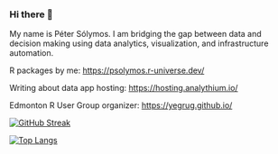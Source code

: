 ### Hi there 👋

My name is Péter Sólymos.
I am bridging the gap between data and decision making using data analytics, visualization, and infrastructure automation.

R packages by me: <https://psolymos.r-universe.dev/>

Writing about data app hosting: <https://hosting.analythium.io/>

Edmonton R User Group organizer: <https://yegrug.github.io/>

[![GitHub Streak](http://github-readme-streak-stats.herokuapp.com?user=psolymos&date_format=M%20j%5B%2C%20Y%5D)](https://git.io/streak-stats)

[![Top Langs](https://github-readme-stats.vercel.app/api/top-langs/?username=psolymos&layout=compact)](https://github.com/anuraghazra/github-readme-stats)


<!--
**psolymos/psolymos** is a ✨ _special_ ✨ repository because its `README.md` (this file) appears on your GitHub profile.

Here are some ideas to get you started:

- 🔭 I’m currently working on ...
- 🌱 I’m currently learning ...
- 👯 I’m looking to collaborate on ...
- 🤔 I’m looking for help with ...
- 💬 Ask me about ...
- 📫 How to reach me: ...
- 😄 Pronouns: ...
- ⚡ Fun fact: ...
-->
